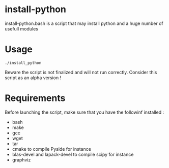 install-python
==============

install-python.bash is a script that may install python and a huge number
of usefull modules


Usage
=====

```
./install_python
```

Beware the script is not finalized and will not run correctly. Consider this
script as an alpha version !


Requirements
============

Before launching the script, make sure that you have the followinf installed :

* bash
* make
* gcc
* wget
* tar
* cmake to compile Pyside for instance
* blas-devel and lapack-devel to compile scipy for instance
* graphviz
